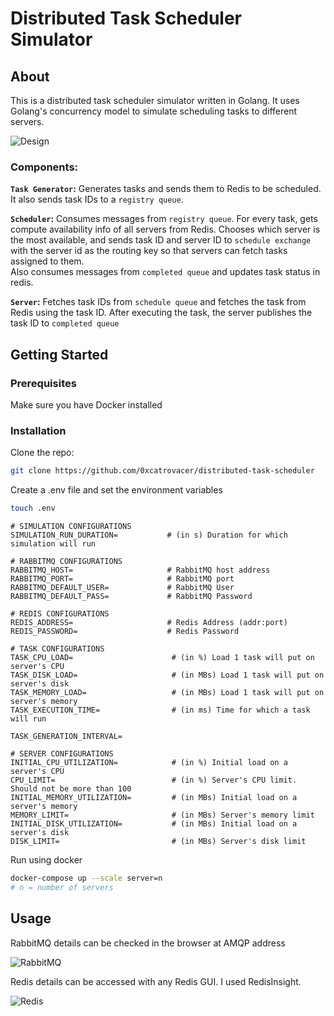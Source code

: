 # Distributed Task Scheduler Simulator

## About

This is a distributed task scheduler simulator written in Golang. It uses Golang's concurrency model to simulate scheduling tasks to different servers.

![Design](https://miscellanous-public.s3.ap-south-1.amazonaws.com/images/dtss/distributed-task-scheduler-final.png)

### Components:

**`Task Generator`:** Generates tasks and sends them to Redis to be scheduled. It also sends task IDs to a `registry queue`. 

**`Scheduler`:** Consumes messages from `registry queue`. For every task, gets compute availability info of all servers from Redis. Chooses which server is the most available, and sends task ID and server ID to `schedule exchange` with the server id as the routing key so that servers can fetch tasks assigned to them. <br> Also consumes messages from `completed queue` and updates task status in redis.

**`Server`:** Fetches task IDs from `schedule queue` and fetches the task from Redis using the task ID. After executing the task, the server publishes the task ID to `completed queue`

## Getting Started

### Prerequisites

Make sure you have Docker installed

### Installation

Clone the repo:

```bash
git clone https://github.com/0xcatrovacer/distributed-task-scheduler
```

Create a .env file and set the environment variables

```bash
touch .env
```

```.env
# SIMULATION CONFIGURATIONS
SIMULATION_RUN_DURATION=           # (in s) Duration for which simulation will run 

# RABBITMQ CONFIGURATIONS
RABBITMQ_HOST=                     # RabbitMQ host address 
RABBITMQ_PORT=                     # RabbitMQ port
RABBITMQ_DEFAULT_USER=             # RabbitMQ User
RABBITMQ_DEFAULT_PASS=             # RabbitMQ Password

# REDIS CONFIGURATIONS
REDIS_ADDRESS=                     # Redis Address (addr:port) 
REDIS_PASSWORD=                    # Redis Password 

# TASK CONFIGURATIONS
TASK_CPU_LOAD=                      # (in %) Load 1 task will put on server's CPU
TASK_DISK_LOAD=                     # (in MBs) Load 1 task will put on server's disk
TASK_MEMORY_LOAD=                   # (in MBs) Load 1 task will put on server's memory
TASK_EXECUTION_TIME=                # (in ms) Time for which a task will run

TASK_GENERATION_INTERVAL=

# SERVER CONFIGURATIONS
INITIAL_CPU_UTILIZATION=            # (in %) Initial load on a server's CPU
CPU_LIMIT=                          # (in %) Server's CPU limit. Should not be more than 100
INITIAL_MEMORY_UTILIZATION=         # (in MBs) Initial load on a server's memory
MEMORY_LIMIT=                       # (in MBs) Server's memory limit
INITIAL_DISK_UTILIZATION=           # (in MBs) Initial load on a server's disk
DISK_LIMIT=                         # (in MBs) Server's disk limit
```

Run using docker

```bash
docker-compose up --scale server=n 
# n = number of servers
```

## Usage

RabbitMQ details can be checked in the browser at AMQP address

![RabbitMQ](https://miscellanous-public.s3.ap-south-1.amazonaws.com/images/dtss/rabbitmq-ss.png)

Redis details can be accessed with any Redis GUI. I used RedisInsight.

![Redis](https://miscellanous-public.s3.ap-south-1.amazonaws.com/images/dtss/redis-ss.png)
